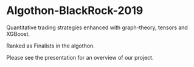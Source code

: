 # Algothon-BlackRock-2019

Quantitative trading strategies enhanced with graph-theory, tensors and XGBoost.

Ranked as Finalists in the algothon.

Please see the presentation for an overview of our project.
